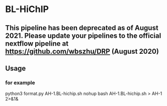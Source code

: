 # BL-HiChIP
## This pipeline has been deprecated as of August 2021. Please update your pipelines to the official nextflow pipeline at https://github.com/wbszhu/DRP (August 2020)
## Usage
### for example
python3 format.py AH-1.BL-hichip.sh
nohup bash AH-1.BL-hichip.sh  > AH-1 2>&1&
